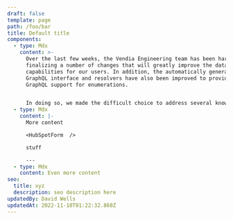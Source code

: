 ```yaml
---
draft: false
template: page
path: /foo/bar
title: Default title
components:
  - type: Mdx
    content: >-
      Over the last few weeks, the Vendia Engineering team has been hard at work
      finalizing a number of changes that will greatly improve the data modeling
      capabilities for our users. In addition, the automatically generated
      GraphQL interface and resolvers have also been improved to provide native
      GraphQL support for enumerations.


      In doing so, we made the difficult choice to address several known issues in ways that will not be backwards compatible. Because some of these changes will impact existing Unis, we've created a [detailed blog post](https://www.vendia.com/blog/open-beta-changes) to help those with the migration process. We're confident these changes, once released, will make for a significantly better experience for current and future users.
  - type: Mdx
    content: |-
      More content

      <HubSpotForm  />

      stuff

      ---
  - type: Mdx
    content: Even more content
seo:
  title: xyz
  description: seo description here
updatedBy: David Wells
updatedAt: 2022-11-10T01:22:32.860Z
---
```

